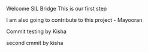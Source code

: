 Welcome SIL Bridge This is our first step



I am also going to contribute to this project - Mayooran

Commit testing by Kisha

second cmmit by kisha
